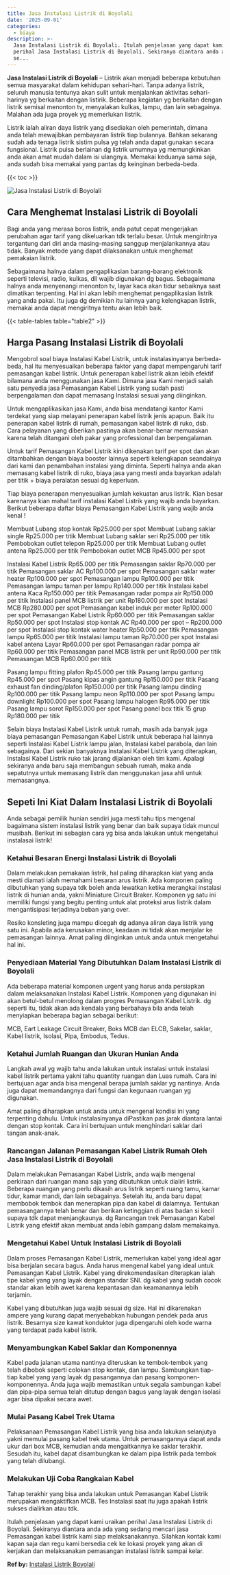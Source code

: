 ```yaml
---
title: Jasa Instalasi Listrik di Boyolali
date: '2025-09-01'
categories:
  - biaya
description: >-
  Jasa Instalasi Listrik di Boyolali. Itulah penjelasan yang dapat kami uraikan
  perihal Jasa Instalasi Listrik di Boyolali. Sekiranya diantara anda ada yang
  se...
---
```


**Jasa Instalasi Listrik di Boyolali** – Listrik akan menjadi beberapa kebutuhan semua masyarakat dalam kehidupan sehari-hari. Tanpa adanya listrik, seluruh manusia tentunya akan sulit untuk menjalankan aktivitas sehari-harinya yg berkaitan dengan listirik. Beberapa kegiatan yg berkaitan dengan listrik semisal menonton tv, menyalakan kulkas, lampu, dan lain sebagainya. Malahan ada juga proyek yg memerlukan listrik.

Listrik ialah aliran daya listrik yang disediakan oleh pemerintah, dimana anda telah mewajibkan pembayaran listrik tiap bulannya. Bahkan sekarang sudah ada tenaga listrik sistim pulsa yg telah anda dapat gunakan secara fungsional. Listrik pulsa berlainan dg listrik umumnya yg memungkinkan anda akan amat mudah dalam isi ulangnya. Memakai keduanya sama saja, anda sudah bisa memakai yang pantas dg keinginan berbeda-beda.

{{< toc >}}

![Jasa Instalasi Listrik di Boyolali](/images/instalasi-listrik-murah02.png)

## Cara Menghemat Instalasi Listrik di Boyolali

Bagi anda yang merasa boros listrik, anda patut cepat mengerjakan perubahan agar tarif yang dikeluarkan tdk terlalu besar. Untuk mengiritnya tergantung dari diri anda masing-masing sanggup menjalankannya atau tidak. Banyak metode yang dapat dilaksanakan untuk menghemat pemakaian listrik.

Sebagaimana halnya dalam pengaplikasian barang-barang elektronik seperti televisi, radio, kulkas, dll wajib digunakan dg bagus. Sebagaimana halnya anda menyenangi menonton tv, layar kaca akan tidur sebaiknya saat dimatikan terpenting. Hal ini akan lebih menghemat pengaplikasian listrik yang anda pakai. Itu juga dg demikian itu lainnya yang kelengkapan listrik, memakai anda dapat mengiritnya tentu akan lebih baik.

{{< table-tables table="table2" >}}

## Harga Pasang Instalasi Listrik di Boyolali

Mengobrol soal biaya Instalasi Kabel Listrik, untuk instalasinyanya berbeda-beda, hal itu menyesuaikan beberapa faktor yang dapat mempengaruhi tarif pemasangan kabel listrik. Untuk penerapan kabel listrik akan lebih efektif bilamana anda menggunakan jasa Kami. Dimana jasa Kami menjadi salah satu penyedia jasa Pemasangan Kabel Listrik yang sudah pasti berpengalaman dan dapat memasang Instalasi sesuai yang diinginkan.

Untuk mengaplikasikan jasa Kami, anda bisa mendatangi kantor Kami terdekat yang siap melayani penerapan kabel listrik jenis apapun. Baik itu penerapan kabel listrik di rumah, pemasangan kabel listrik di ruko, dsb. Cara pelayanan yang diberikan pastinya akan benar-benar memuaskan karena telah ditangani oleh pakar yang professional dan berpengalaman.

Untuk tarif Pemasangan Kabel Listrik kini dikenakan tarif per spot dan akan ditambahkan dengan biaya booster lainnya seperti kelengkapan seandainya dari kami dan penambahan instalasi yang diminta. Seperti halnya anda akan memasang kabel listrik di ruko, biaya jasa yang mesti anda bayarkan adalah per titik + biaya peralatan sesuai dg keperluan.

Tiap biaya penerapan menyesuaikan jumlah kekuatan arus listrik. Kian besar karenanya kian mahal tarif instalasi Kabel Listrik yang wajib anda bayarkan. Berikut beberapa daftar biaya Pemasangan Kabel Listrik yang wajib anda kenal !

Membuat Lubang stop kontak Rp25.000 per spot Membuat Lubang saklar single Rp25.000 per titik Membuat Lubang saklar seri Rp25.000 per titik Pembobokan outlet telepon Rp25.000 per titik Membuat Lubang outlet antena Rp25.000 per titik Pembobokan outlet MCB Rp45.000 per spot

Instalasi Kabel Listrik Rp65.000 per titik Pemasangan saklar Rp70.000 per titik Pemasangan saklar AC Rp100.000 per spot Pemasangan saklar water heater Rp100.000 per spot Pemasangan lampu Rp100.000 per titik Pemasangan lampu taman per lampu Rp140.000 per titik Instalasi kabel antena Kaca Rp150.000 per titik Pemasangan radar pompa air Rp150.000 per titik Instalasi panel MCB listrik per unit Rp180.000 per spot Instalasi MCB Rp280.000 per spot Pemasangan kabel induk per meter Rp100.000 per spot Pemasangan Kabel Listrik Rp60.000 per titik Pemasangan saklar Rp50.000 per spot Instalasi stop kontak AC Rp40.000 per spot – Rp200.000 per spot Instalasi stop kontak water heater Rp50.000 per titik Pemasangan lampu Rp65.000 per titik Instalasi lampu taman Rp70.000 per spot Instalasi kabel antena Layar Rp60.000 per spot Pemasangan radar pompa air Rp60.000 per titik Pemasangan panel MCB listrik per unit Rp90.000 per titik Pemasangan MCB Rp60.000 per titik

Pasang lampu fitting plafon Rp45.000 per titik Pasang lampu gantung Rp45.000 per spot Pasang kipas angin gantung Rp150.000 per titik Pasang exhaust fan dinding/plafon Rp150.000 per titik Pasang lampu dinding Rp100.000 per titik Pasang lampu neon Rp110.000 per spot Pasang lampu downlight Rp100.000 per spot Pasang lampu halogen Rp95.000 per titik Pasang lampu sorot Rp150.000 per spot Pasang panel box titik 15 grup Rp180.000 per titik

Selain biaya Instalasi Kabel Listrik untuk rumah, masih ada banyak juga biaya pemasangan Pemasangan Kabel Listrik untuk beberapa hal lainnya seperti Instalasi Kabel Listrik lampu jalan, Instalasi kabel parabola, dan lain sebagainya. Dari sekian banyaknya Instalasi Kabel Listrik yang diterapkan, Instalasi Kabel Listrik ruko tak jarang dijalankan oleh tim kami. Apalagi sekiranya anda baru saja membangun sebuah rumah, maka anda sepatutnya untuk memasang listrik dan menggunakan jasa ahli untuk memasangnya.

## Sepeti Ini Kiat Dalam Instalasi Listrik di Boyolali


Anda sebagai pemilik hunian sendiri juga mesti tahu tips mengenal bagaimana sistem instalasi listrik yang benar dan baik supaya tidak muncul musibah. Berikut ini sebagian cara yg bisa anda lakukan untuk mengetahui instalasai listrik!

### Ketahui Besaran Energi Instalasi Listrik di Boyolali

Dalam melakukan pemakaian listrik, hal paling diharapkan kiat yang anda mesti diamati ialah memahami besaran arus listrik. Ada komponen paling dibutuhkan yang supaya tdk boleh anda lewatkan ketika merangkai instalasi listrik di hunian anda, yakni Miniature Circuit Braker. Komponen yg satu ini memiliki fungsi yang begitu penting untuk alat proteksi arus listrik dalam mengantisipasi terjadinya beban yang over.

Resiko konsleting juga mampu dicegah dg adanya aliran daya listrik yang satu ini. Apabila ada kerusakan minor, keadaan ini tidak akan menjalar ke pemasangan lainnya. Amat paling diinginkan untuk anda untuk mengetahui hal ini.

### Penyediaan Material Yang Dibutuhkan Dalam Instalasi Listrik di Boyolali

Ada beberapa material komponen urgent yang harus anda persiapkan dalam melaksanakan Instalasi Kabel Listrik. Komponen yang digunakan ini akan betul-betul menolong dalam progres Pemasangan Kabel Listrik. dg seperti itu, tidak akan ada kendala yang berbahaya bila anda telah menyiapkan beberapa bagian sebagai berikut:

MCB, Eart Leakage Circuit Breaker, Boks MCB dan ELCB, Sakelar, saklar, Kabel listrik, Isolasi, Pipa, Embodus, Tedus.

### Ketahui Jumlah Ruangan dan Ukuran Hunian Anda

Langkah awal yg wajib tahu anda lakukan untuk instalasi untuk instalasi kabel listrik pertama yakni tahu quantity ruangan dan Luas rumah. Cara ini bertujuan agar anda bisa mengenal berapa jumlah saklar yg nantinya. Anda juga dapat memandangnya dari fungsi dan kegunaan ruangan yg digunakan.

Amat paling diharapkan untuk anda untuk mengenal kondisi ini yang terpenting dahulu. Untuk instalasinyanya diPastikan pas jarak diantara lantai dengan stop kontak. Cara ini bertujuan untuk menghindari saklar dari tangan anak-anak.

### Rancangan Jalanan Pemasangan Kabel Listrik Rumah Oleh Jasa Instalasi Listrik di Boyolali

Dalam melakukan Pemasangan Kabel Listrik, anda wajib mengenal perkiraan dari ruangan mana saja yang dibutuhkan untuk dialiri listrik. Beberapa ruangan yang perlu dikasih arus listrik seperti ruang tamu, kamar tidur, kamar mandi, dan lain sebagainya. Setelah itu, anda baru dapat membobok tembok dan menerapkan pipa dan kabel di dalamnya. Tentukan pemasangannya telah benar dan berikan ketinggian di atas badan si kecil supaya tdk dapat menjangkaunya. dg Rancangan trek Pemasangan Kabel Listrik yang efektif akan membuat anda lebih gampang dalam memakainya.

### Mengetahui Kabel Untuk Instalasi Listrik di Boyolali

Dalam proses Pemasangan Kabel Listrik, memerlukan kabel yang ideal agar bisa berjalan secara bagus. Anda harus mengenal kabel yang ideal untuk Pemasangan Kabel Listrik. Kabel yang direkomendasikan diterapkan ialah tipe kabel yang yang layak dengan standar SNI. dg kabel yang sudah cocok standar akan lebih awet karena kepantasan dan keamanannya lebih terjamin.

Kabel yang dibutuhkan juga wajib sesuai dg size. Hal ini dikarenakan ampere yang kurang dapat menyebabkan hubungan pendek pada arus listrik. Besarnya size kawat konduktor juga dipengaruhi oleh kode warna yang terdapat pada kabel listrik.

### Menyambungkan Kabel Saklar dan Komponennya

Kabel pada jalanan utama nantinya diteruskan ke tembok-tembok yang telah dibobok seperti colokan stop kontak, dan lampu. Sambungkan tiap-tiap kabel yang yang layak dg pasangannya dan pasang komponen-komponennya. Anda juga wajib memastikan untuk segala sambungan kabel dan pipa-pipa semua telah ditutup dengan bagus yang layak dengan isolasi agar bisa dipakai secara awet.

### Mulai Pasang Kabel Trek Utama

Pelaksanaan Pemasangan Kabel Listrik yang bisa anda lakukan selanjutya yakni memulai pasang kabel trek utama. Untuk pemasangannya dapat anda ukur dari box MCB, kemudian anda mengaitkannya ke saklar terakhir. Sesudah itu, kabel dapat disambungkan ke dalam pipa listrik pada tembok yang telah dilubangi.

### Melakukan Uji Coba Rangkaian Kabel

Tahap terakhir yang bisa anda lakukan untuk Pemasangan Kabel Listrik merupakan mengaktifkan MCB. Tes Instalasi saat itu juga apakah listrik sukses dialirkan atau tdk.

Itulah penjelasan yang dapat kami uraikan perihal Jasa Instalasi Listrik di Boyolali. Sekiranya diantara anda ada yang sedang mencari jasa Pemasangan kabel listrik kami siap melaksanakannya. Silahkan kontak kami kapan saja dan regu kami bersedia cek ke lokasi proyek yang akan di kerjakan dan melaksanakan pemasangan instalasi listrik sampai kelar.

**Ref by:** [Instalasi Listrik Boyolali](https://id.wikipedia.org/wiki/Instalasi)
